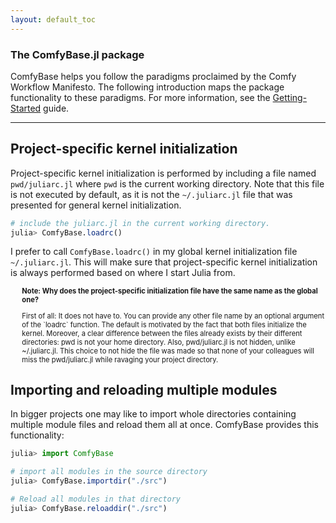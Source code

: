 ```yaml
---
layout: default_toc
---
```




### The ComfyBase.jl package

ComfyBase helps you follow the paradigms proclaimed by the Comfy Workflow Manifesto.
The following introduction maps the package functionality to these paradigms.
For more information, see the [Getting-Started](getting-started) guide.

---



## Project-specific kernel initialization

Project-specific kernel initialization is performed by including a file named `pwd/juliarc.jl` where `pwd` is the
current working directory. Note that this file is not executed by default, as it is not the `~/.juliarc.jl` file
that was presented for general kernel initialization.

```julia
# include the juliarc.jl in the current working directory.
julia> ComfyBase.loadrc()
```

I prefer to call `ComfyBase.loadrc()` in my global kernel initialization file `~/.juliarc.jl`.
This will make sure that project-specific kernel initialization is always performed based on where I start Julia from.

<p style="padding-left: 3ex; font-size: 80%; font-weight:bold; margin-bottom: 1em">
    Note: Why does the project-specific initialization file have the same name as the global one?
</p>
<p style="padding-left: 3ex; font-size: 80%;">
    First of all: It does not have to. You can provide any other file name by an optional argument of the `loadrc` function.
    The default is motivated by the fact that both files initialize the kernel.
    Moreover, a clear difference between the files already exists by their different directories:
    pwd is not your home directory.
    Also, pwd/juliarc.jl is not hidden, unlike ~/.juliarc.jl.
    This choice to not hide the file was made so that none of your colleagues will miss the pwd/juliarc.jl while ravaging your project directory.
</p>



## Importing and reloading multiple modules

In bigger projects one may like to import whole directories containing multiple module files and reload
them all at once. ComfyBase provides this functionality:

```julia
julia> import ComfyBase

# import all modules in the source directory
julia> ComfyBase.importdir("./src")

# Reload all modules in that directory
julia> ComfyBase.reloaddir("./src")
```


